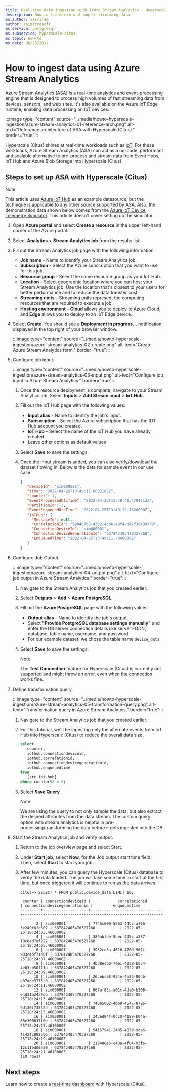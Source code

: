 ```yaml
---
title: Real-time data ingestion with Azure Stream Analytics - Hyperscale (Citus) - Azure DB for PostgreSQL
description: How to transform and ingest streaming data
ms.author: sasriram
author: saimicrosoft
ms.service: postgresql
ms.subservice: hyperscale-citus
ms.topic: how-to
ms.date: 06/23/2022
---
```


# How to ingest data using Azure Stream Analytics

[Azure Stream
Analytics](https://azure.microsoft.com/services/stream-analytics/#features)
(ASA) is a real-time analytics and event-processing engine that is designed to
process high volumes of fast streaming data from devices, sensors, and web
sites. It's also available on the Azure IoT Edge runtime, enabling data
processing on IoT devices.

:::image type="content" source="../media/howto-hyperscale-ingestion/azure-stream-analytics-01-reference-arch.png" alt-text="Reference architecture of ASA with Hyperscale (Citus)." border="true":::

Hyperscale (Citus) shines at real-time workloads such as
[IoT](quickstart-build-scalable-apps-model-high-throughput.md). For these workloads,
Azure Stream Analytics (ASA) can act as a no-code, performant and scalable
alternative to pre-process and stream data from Event Hubs, IoT Hub and Azure
Blob Storage into Hyperscale (Citus).

## Steps to set up ASA with Hyperscale (Citus)

> [!NOTE]
>
> This article uses [Azure IoT Hub](../../iot-hub/iot-concepts-and-iot-hub.md)
> as an example datasource, but the technique is applicable to any other source
> supported by ASA. Also, the demonstration data shown below comes from the
> [Azure IoT Device Telemetry
> Simulator](https://github.com/Azure-Samples/Iot-Telemetry-Simulator). This
> article doesn't cover setting up the simulator.

1. Open **Azure portal** and select **Create a resource** in the upper left-hand corner of the Azure portal.
1. Select **Analytics** > **Stream Analytics job** from the results list.
1. Fill out the Stream Analytics job page with the following information:
   * **Job name** - Name to identify your Stream Analytics job.
   * **Subscription** - Select the Azure subscription that you want to use for this job.
   * **Resource group** - Select the same resource group as your IoT Hub.
   * **Location** - Select geographic location where you can host your Stream Analytics job. Use the location that's closest to your users for better performance and to reduce the data transfer cost.
   * **Streaming units** - Streaming units represent the computing resources that are required to execute a job.
   * **Hosting environment** - **Cloud** allows you to deploy to Azure Cloud, and **Edge** allows you to deploy to an IoT Edge device.
1. Select **Create**. You should see a **Deployment in progress...** notification displayed in the top right of your browser window.

   :::image type="content" source="../media/howto-hyperscale-ingestion/azure-stream-analytics-02-create.png" alt-text="Create Azure Stream Analytics form." border="true":::

1. Configure job input.

   :::image type="content" source="../media/howto-hyperscale-ingestion/azure-stream-analytics-03-input.png" alt-text="Configure job input in Azure Stream Analytics." border="true":::

   1. Once the resource deployment is complete, navigate to your Stream Analytics
      job. Select **Inputs** > **Add Stream input** > **IoT Hub**.

   1. Fill out the IoT Hub page with the following values:
      * **Input alias** - Name to identify the job's input.
      * **Subscription** - Select the Azure subscription that has the IOT Hub account you created.
      * **IoT Hub** – Select the name of the IoT Hub you have already created.
      * Leave other options as default values
   1. Select **Save** to save the settings.
   1. Once the input stream is added, you can also verify/download the dataset flowing in.
      Below is the data for sample event in our use case:

      ```json
      {
         "deviceId": "sim000001",
         "time": "2022-04-25T13:49:11.6892185Z",
         "counter": 1,
         "EventProcessedUtcTime": "2022-04-25T13:49:41.4791613Z",
         "PartitionId": 3,
         "EventEnqueuedUtcTime": "2022-04-25T13:49:12.1820000Z",
         "IoTHub": {
           "MessageId": null,
           "CorrelationId": "990407b8-4332-4cb6-a8f4-d47f304397d8",
           "ConnectionDeviceId": "sim000001",
           "ConnectionDeviceGenerationId": "637842405470327268",
           "EnqueuedTime": "2022-04-25T13:49:11.7060000Z"
         }
      }
      ```

1. Configure Job Output.

   :::image type="content" source="../media/howto-hyperscale-ingestion/azure-stream-analytics-04-output.png" alt-text="Configure job output in Azure Stream Analytics." border="true":::

   1. Navigate to the Stream Analytics job that you created earlier.
   1. Select **Outputs** > **Add** > **Azure PostgreSQL**.
   1. Fill out the **Azure PostgreSQL** page with the following values:
      * **Output alias** - Name to identify the job's output.
      * Select **"Provide PostgreSQL database settings manually"** and enter the DB server connection details like server FQDN, database, table name, username, and password.
      * For our example dataset, we chose the table name `device_data`.
   1. Select **Save** to save the settings.

      > [!NOTE]
      > The **Test Connection** feature for Hyperscale (Citus) is currently not
      > supported and might throw an error, even when the connection works fine.

1. Define transformation query.

   :::image type="content" source="../media/howto-hyperscale-ingestion/azure-stream-analytics-05-transformation-query.png" alt-text="Transformation query in Azure Stream Analytics." border="true":::

   1. Navigate to the Stream Analytics job that you created earlier.
   1. For this tutorial, we'll be ingesting only the alternate events from IoT Hub into Hyperscale (Citus) to reduce the overall data size.

      ```sql
      select
         counter,
         iothub.connectiondeviceid,
         iothub.correlationid,
         iothub.connectiondevicegenerationid,
         iothub.enqueuedtime
      from
         [src-iot-hub]
      where counter%2 = 0;
      ```

   1. Select **Save Query**

      > [!NOTE]
      > We are using the query to not only sample the data, but also extract the
      > desired attributes from the data stream. The custom query option with
      > stream analytics is helpful in pre-processing/transforming the data
      > before it gets ingested into the DB.

1. Start the Stream Analytics job and verify output.

   1. Return to the job overview page and select Start.
   1. Under **Start job**, select **Now**, for the Job output start time field. Then, select **Start** to start your job.
   1. After few minutes, you can query the Hyperscale (Citus) database to verify the data loaded. The job will take some time to start at the first time, but once triggered it will continue to run as the data arrives.

      ```
      citus=> SELECT * FROM public.device_data LIMIT 10;

       counter | connectiondeviceid |            correlationid             | connectiondevicegenerationid |         enqueuedtime
      ---------+--------------------+--------------------------------------+------------------------------+------------------------------
             2 | sim000001          | 7745c600-5663-44bc-a70b-3e249f6fc302 | 637842405470327268           | 2022-05-25T18:24:03.4600000Z
             4 | sim000001          | 389abfde-5bec-445c-a387-18c0ed7af227 | 637842405470327268           | 2022-05-25T18:24:05.4600000Z
             6 | sim000001          | 3932ce3a-4616-470d-967f-903c45f71d0f | 637842405470327268           | 2022-05-25T18:24:07.4600000Z
             8 | sim000001          | 4bd8ecb0-7ee1-4238-b034-4e03cb50f11a | 637842405470327268           | 2022-05-25T18:24:09.4600000Z
            10 | sim000001          | 26cebc68-934e-4e26-80db-e07ade3775c0 | 637842405470327268           | 2022-05-25T18:24:11.4600000Z
            12 | sim000001          | 067af85c-a01c-4da0-b208-e4d31a24a9db | 637842405470327268           | 2022-05-25T18:24:13.4600000Z
            14 | sim000001          | 740e5002-4bb9-4547-8796-9d130f73532d | 637842405470327268           | 2022-05-25T18:24:15.4600000Z
            16 | sim000001          | 343ed04f-0cc0-4189-b04a-68e300637f0e | 637842405470327268           | 2022-05-25T18:24:17.4610000Z
            18 | sim000001          | 54157941-2405-407d-9da6-f142fc8825bb | 637842405470327268           | 2022-05-25T18:24:19.4610000Z
            20 | sim000001          | 219488e5-c48a-4f04-93f6-12c11ed00a30 | 637842405470327268           | 2022-05-25T18:24:21.4610000Z
      (10 rows)
      ```

## Next steps

Learn how to create a [real-time
dashboard](tutorial-design-database-realtime.md) with Hyperscale (Citus).
